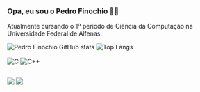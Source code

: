### Opa, eu sou o Pedro Finochio ✌🏻

Atualmente cursando o 1º período de Ciência da Computação na Universidade Federal de Alfenas.

![Pedro Finochio GitHub stats](https://github-readme-stats.vercel.app/api?username=PedroFinochio&show_icons=true&theme=dracula) 
![Top Langs](https://github-readme-stats.vercel.app/api/top-langs/?username=PedroFinochio&layout=compact&theme=dracula)

<div style="display: inline-block;">
    <img align="center" alt="C" src="https://img.shields.io/badge/C-00599C?style=for-the-badge&logo=c&logoColor=white">
    <img align="center" alt="C++" src="https://img.shields.io/badge/C%2B%2B-00599C?style=for-the-badge&logo=c%2B%2B&logoColor=white">
</div>

## 

<div> 
  <a href="https://instagram.com/pedro_finochioo" target="_blank"><img src="https://img.shields.io/badge/-Instagram-%23E4405F?style=for-the-badge&logo=instagram&logoColor=white" target="_blank"></a>
  <a href = "mailto:pedro.finochio@sou.unifal-mg.edu.br"><img src="https://img.shields.io/badge/-Gmail-%23333?style=for-the-badge&logo=gmail&logoColor=white" target="_blank"></a>
  
  
</div>
